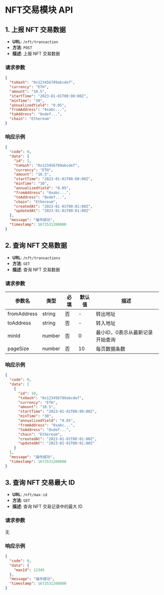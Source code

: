 # NFT交易模块 API

## 1. 上报 NFT 交易数据

- **URL**: `/nft/transaction`
- **方法**: `POST`
- **描述**: 上报 NFT 交易数据

### 请求参数

```json
{
  "txHash": "0x123456789abcdef",
  "currency": "ETH",
  "amount": "10.5",
  "startTime": "2023-01-01T00:00:00Z",
  "minTime": "30",
  "annualizedYield": "0.05",
  "fromAddress": "0xabc...",
  "toAddress": "0xdef...",
  "chain": "Ethereum"
}
```

### 响应示例

```json
{
  "code": 0,
  "data": {
    "id": 1,
    "txHash": "0x123456789abcdef",
    "currency": "ETH",
    "amount": "10.5",
    "startTime": "2023-01-01T00:00:00Z",
    "minTime": "30",
    "annualizedYield": "0.05",
    "fromAddress": "0xabc...",
    "toAddress": "0xdef...",
    "chain": "Ethereum",
    "createdAt": "2023-01-01T00:01:00Z",
    "updatedAt": "2023-01-01T00:01:00Z"
  },
  "message": "操作成功",
  "timestamp": 1672531260000
}
```

## 2. 查询 NFT 交易数据

- **URL**: `/nft/transactions`
- **方法**: `GET`
- **描述**: 查询 NFT 交易数据

### 请求参数

| 参数名 | 类型 | 必填 | 默认值 | 描述 |
|-------|-----|-----|-------|------|
| fromAddress | string | 否 | - | 转出地址 |
| toAddress | string | 否 | - | 转入地址 |
| minId | number | 否 | 0 | 最小ID，0表示从最新记录开始查询 |
| pageSize | number | 否 | 10 | 每页数据条数 |

### 响应示例

```json
{
  "code": 0,
  "data": [
    {
      "id": 10,
      "txHash": "0x123456789abcdef",
      "currency": "ETH",
      "amount": "10.5",
      "startTime": "2023-01-01T00:00:00Z",
      "minTime": "30",
      "annualizedYield": "0.05",
      "fromAddress": "0xabc...",
      "toAddress": "0xdef...",
      "chain": "Ethereum",
      "createdAt": "2023-01-01T00:01:00Z",
      "updatedAt": "2023-01-01T00:01:00Z"
    }
  ],
  "message": "操作成功",
  "timestamp": 1672531260000
}
```

## 3. 查询 NFT 交易最大 ID

- **URL**: `/nft/max-id`
- **方法**: `GET`
- **描述**: 查询 NFT 交易记录中的最大 ID

### 请求参数

无

### 响应示例

```json
{
  "code": 0,
  "data": {
    "maxId": 12345
  },
  "message": "操作成功",
  "timestamp": 1672531260000
}
